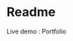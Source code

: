 # Readme

Live demo : <a src ="https://tohirmuhammadloiq.github.io/portfolio" target = "_blank">Portfolio</a>

